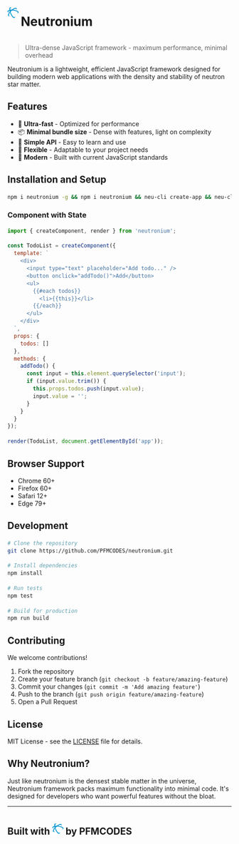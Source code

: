 <div style="display: flex; align-items: center; gap: 5px"><img src="./neutronium.png" style="width: 25px; margin-bottom: 20px"><h1>Neutronium</h1></div>

> Ultra-dense JavaScript framework - maximum performance, minimal overhead

Neutronium is a lightweight, efficient JavaScript framework designed for building modern web applications with the density and stability of neutron star matter.

## Features

* 🚀 **Ultra-fast** - Optimized for performance
* 📦 **Minimal bundle size** - Dense with features, light on complexity
* 🎯 **Simple API** - Easy to learn and use
* 🔧 **Flexible** - Adaptable to your project needs
* 🌟 **Modern** - Built with current JavaScript standards

## Installation and Setup

```bash
npm i neutronium -g && npm i neutronium && neu-cli create-app && neu-cli start --watch
```

### Component with State

```javascript
import { createComponent, render } from 'neutronium';

const TodoList = createComponent({
  template: `
    <div>
      <input type="text" placeholder="Add todo..." />
      <button onclick="addTodo()">Add</button>
      <ul>
        {{#each todos}}
          <li>{{this}}</li>
        {{/each}}
      </ul>
    </div>
  `,
  props: {
    todos: []
  },
  methods: {
    addTodo() {
      const input = this.element.querySelector('input');
      if (input.value.trim()) {
        this.props.todos.push(input.value);
        input.value = '';
      }
    }
  }
});

render(TodoList, document.getElementById('app'));
```

## Browser Support

* Chrome 60+
* Firefox 60+
* Safari 12+
* Edge 79+

## Development

```bash
# Clone the repository
git clone https://github.com/PFMCODES/neutronium.git

# Install dependencies
npm install

# Run tests
npm test

# Build for production
npm run build
```

## Contributing

We welcome contributions!

1. Fork the repository
2. Create your feature branch (`git checkout -b feature/amazing-feature`)
3. Commit your changes (`git commit -m 'Add amazing feature'`)
4. Push to the branch (`git push origin feature/amazing-feature`)
5. Open a Pull Request

## License

MIT License - see the [LICENSE](LICENSE) file for details.

## Why Neutronium?

Just like neutronium is the densest stable matter in the universe, Neutronium framework packs maximum functionality into minimal code. It's designed for developers who want powerful features without the bloat.

---
<div style="display: flex; align-items: center; gap: 5px; font-weight: bolder"><h2>Built with</h2><img src="./neutronium.png" style="width: 25px"><h2> by PFMCODES </h2></div>
